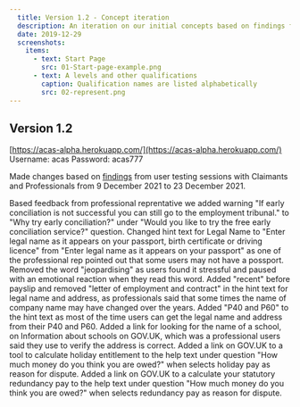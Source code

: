 ```yaml
---
  title: Version 1.2 - Concept iteration
  description: An iteration on our initial concepts based on findings from 1 round of testing
  date: 2019-12-29
  screenshots:
    items:
      - text: Start Page
        src: 01-Start-page-example.png
      - text: A levels and other qualifications
        caption: Qualification names are listed alphabetically
        src: 02-represent.png
---
```


## Version 1.2
[https://acas-alpha.herokuapp.com/](https://acas-alpha.herokuapp.com/)
Username: acas
Password: acas777

Made changes based on [findings](https://acas3-alpha.herokuapp.com/public/images/findings-02.pdf) from user testing sessions with Claimants and Professionals from 9 December 2021 to 23 December 2021.

Based feedback from professional reprentative we added warning "If early conciliation is not successful you can still go to the employment tribunal." to "Why try early conciliation?" under "Would you like to try the free early conciliation service?" question.
Changed hint text for Legal Name to "Enter legal name as it appears on your passport, birth certificate or driving licence" from "Enter legal name as it appears on your passport" as one of the professional rep pointed out that some users may not have a possport.
Removed the word "jeopardising" as users found it stressful and paused with an emotional reaction when they read this word.
Added "recent" before payslip and removed "letter of employment and contract" in the hint text for legal name and address, as professionals said that some times the name of company name may have changed over the years.
Added "P40 and P60" to the hint text as most of the time users can get the legal name and address from their P40 and P60.
Added a link for looking for the name of a school, on Information about schools on GOV.UK, which was a professional users said they use to verify the address is correct.
Added a link on GOV.UK to a tool to calculate holiday entitlement to the help text under question "How much money do you think you are owed?" when selects holiday pay as reason for dispute.
Added a link on GOV.UK to a calculate your statutory redundancy pay to the help text under question "How much money do you think you are owed?" when selects redundancy pay as reason for dispute.
